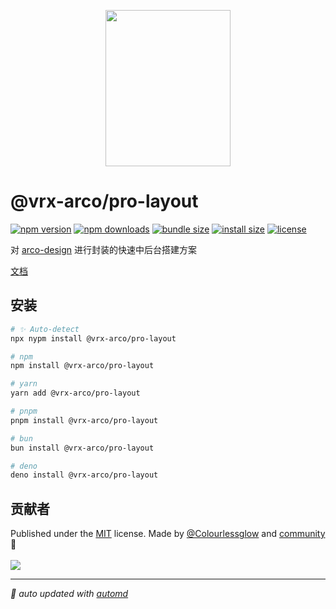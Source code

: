 <p align="center">
<img src="https://vrx-arco.github.io/arco-design-pro/favicon.svg" width="200" height="250">
</p>

# @vrx-arco/pro-layout

<!-- automd:badges color="orange" license licenseBranch  bundlephobia packagephobia -->

[![npm version](https://img.shields.io/npm/v/@vrx-arco/pro-layout?color=orange)](https://npmjs.com/package/@vrx-arco/pro-layout)
[![npm downloads](https://img.shields.io/npm/dm/@vrx-arco/pro-layout?color=orange)](https://npm.chart.dev/@vrx-arco/pro-layout)
[![bundle size](https://img.shields.io/bundlephobia/minzip/@vrx-arco/pro-layout?color=orange)](https://bundlephobia.com/package/@vrx-arco/pro-layout)
[![install size](https://badgen.net/packagephobia/install/@vrx-arco/pro-layout?color=orange)](https://packagephobia.com/result?p=@vrx-arco/pro-layout)
[![license](https://img.shields.io/github/license/vrx-arco/arco-design-pro?color=orange)](https://github.com/vrx-arco/arco-design-pro/blob/true/LICENSE)

<!-- /automd -->

对 [arco-design](https://arco.design/) 进行封装的快速中后台搭建方案

[文档](https://vrx-arco.github.io/arco-design-pro/)

## 安装

<!-- automd:pm-install -->

```sh
# ✨ Auto-detect
npx nypm install @vrx-arco/pro-layout

# npm
npm install @vrx-arco/pro-layout

# yarn
yarn add @vrx-arco/pro-layout

# pnpm
pnpm install @vrx-arco/pro-layout

# bun
bun install @vrx-arco/pro-layout

# deno
deno install @vrx-arco/pro-layout
```

<!-- /automd -->

## 贡献者
<!-- automd:contributors author="Colourlessglow" license="MIT" -->

Published under the [MIT](https://github.com/vrx-arco/arco-design-pro/blob/main/LICENSE) license.
Made by [@Colourlessglow](https://github.com/Colourlessglow) and [community](https://github.com/vrx-arco/arco-design-pro/graphs/contributors) 💛
<br><br>
<a href="https://github.com/vrx-arco/arco-design-pro/graphs/contributors">
<img src="https://contrib.rocks/image?repo=vrx-arco/arco-design-pro" />
</a>

<!-- /automd -->

<!-- automd:with-automd -->

---

_🤖 auto updated with [automd](https://automd.unjs.io)_

<!-- /automd -->
